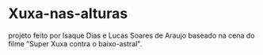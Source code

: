 # Xuxa-nas-alturas
projeto feito por Isaque Dias e Lucas Soares de Araujo baseado na cena do filme "Super Xuxa contra o baixo-astral".
